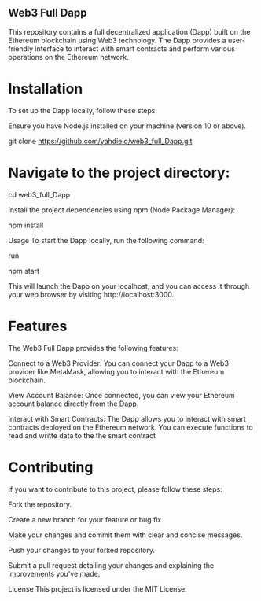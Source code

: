 ## Web3 Full Dapp
This repository contains a full decentralized application (Dapp) built on the Ethereum blockchain using Web3 technology. The Dapp provides a user-friendly interface to interact with smart contracts and perform various operations on the Ethereum network.

# Installation
To set up the Dapp locally, follow these steps:

Ensure you have Node.js installed on your machine (version 10 or above).

  git clone https://github.com/yahdielo/web3_full_Dapp.git


# Navigate to the project directory:

  cd web3_full_Dapp
  
Install the project dependencies using npm (Node Package Manager):


  npm install
  
Usage
To start the Dapp locally, run the following command:

run 

  npm start
  
This will launch the Dapp on your localhost, and you can access it through your web browser by visiting http://localhost:3000.

# Features

The Web3 Full Dapp provides the following features:

Connect to a Web3 Provider: You can connect your Dapp to a Web3 provider like MetaMask, allowing you to interact with the Ethereum blockchain.

View Account Balance: Once connected, you can view your Ethereum account balance directly from the Dapp.

Interact with Smart Contracts: The Dapp allows you to interact with smart contracts deployed on the Ethereum network. You can execute functions to read and writte data to the the smart contract


# Contributing
If you want to contribute to this project, please follow these steps:

Fork the repository.

Create a new branch for your feature or bug fix.

Make your changes and commit them with clear and concise messages.

Push your changes to your forked repository.

Submit a pull request detailing your changes and explaining the improvements you've made.

License
This project is licensed under the MIT License.

